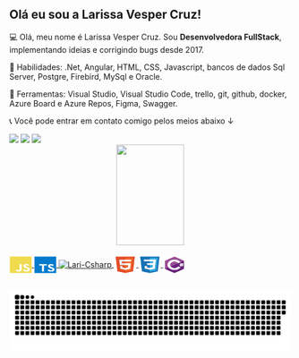 ## Olá eu sou a Larissa Vesper Cruz!

<p align="left"> 
  💻 Olá, meu nome é Larissa Vesper Cruz. Sou <strong>Desenvolvedora FullStack</strong>, implementando ideias e corrigindo bugs desde 2017.
</p>
<p align="left"> 
  🎈 Habilidades: .Net, Angular, HTML, CSS, Javascript, bancos de dados Sql Server, Postgre, Firebird, MySql e Oracle.
</p>
<p align="left"> 
  📏 Ferramentas: Visual Studio, Visual Studio Code, trello, git, github, docker, Azure Board e Azure Repos, Figma, Swagger.
</p>
<p align="left"> 
📞 Você pode entrar em contato comigo pelos meios abaixo ↓
 <p>
   <div>
       <a href="https://www.instagram.com/laris.code" target="_blank"><img src="https://img.shields.io/badge/-Instagram-%23E4405F?style=for-the-badge&logo=instagram&logoColor=white" target="_blank"></a>
  <a href = "mailto:larissavespercruz@gmail.com"><img src="https://img.shields.io/badge/-Gmail-%23333?style=for-the-badge&logo=gmail&logoColor=white" target="_blank"></a>
  <a href="https://www.linkedin.com/in/larissa-vesper-ab8485145" target="_blank">
    <img src="https://img.shields.io/badge/-LinkedIn-%230077B5?style=for-the-badge&logo=linkedin&logoColor=white" target="_blank"></a> 
</div>

<div align="center">
  <a href="https://github.com/larissavespercruz">
  <img height="180em" width="49%" src="https://github-readme-stats.vercel.app/api?username=larissavespercruz&show_icons=true&theme=synthwave&include_all_commits=true&count_private=true"/>
</div>
<div style="display: inline_block"><br>
  <img align="center" alt="Lari-Js" height="30" width="40" src="https://raw.githubusercontent.com/devicons/devicon/master/icons/javascript/javascript-plain.svg">
  <img align="center" alt="Lari-Ts" height="30" width="40" src="https://raw.githubusercontent.com/devicons/devicon/master/icons/typescript/typescript-plain.svg">
  <img align="center" alt="Lari-Csharp" height="30" width="40" src="https://cdn.jsdelivr.net/gh/devicons/devicon/icons/angularjs/angularjs-original.svg">
  <img align="center" alt="Lari-HTML" height="30" width="40" src="https://raw.githubusercontent.com/devicons/devicon/master/icons/html5/html5-original.svg">
  <img align="center" alt="Lari-CSS" height="30" width="40" src="https://raw.githubusercontent.com/devicons/devicon/master/icons/css3/css3-original.svg">
  <img align="center" alt="Lari-Csharp" height="30" width="40" src="https://raw.githubusercontent.com/devicons/devicon/master/icons/csharp/csharp-original.svg">
</div>
  
  ##
 
<div> 

 
  ![Snake animation](https://github.com/larissavespercruz/larissavespercruz/blob/output/github-contribution-grid-snake.svg)
 
</div>
